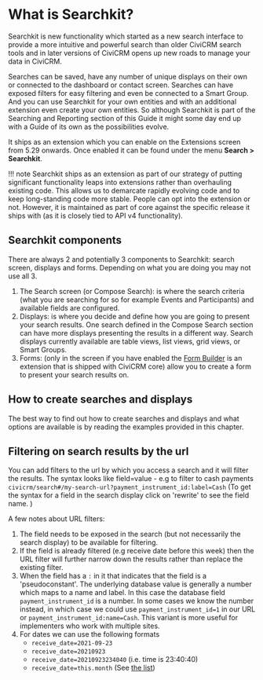 # What is Searchkit?

Searchkit is new functionality which started as a new search interface to provide a more intuitive and powerful search than older CiviCRM search tools and in later versions of CiviCRM opens up new roads to manage your data in CiviCRM.

Searches can be saved, have any number of unique displays on their own or connected to the dashboard or contact screen. Searches can have exposed filters for easy filtering and even be connected to a Smart Group. And you can use Searchkit for your own entities and with an additional extension even create your own entities. So although Searchkit is part of the Searching and Reporting section of this Guide it might some day end up with a Guide of its own as the possibilities evolve.

It ships as an extension which you can enable on the Extensions screen from 5.29 onwards. Once enabled it can be found under the menu **Search > Searchkit**.

!!! note
    Searchkit ships as an extension as part of our strategy of
    putting significant functionality leaps into extensions rather than
    overhauling existing code. This allows us to demarcate rapidly evolving
    code and to keep long-standing code more stable. People can opt into
    the extension or not. However, it is maintained as part of core against
    the specific release it ships with (as it is closely tied to API v4
    functionality).

## Searchkit components

There are always 2 and potentially 3 components to Searchkit: search screen, displays and forms. Depending on what you are doing you may not use all 3.

1. The Search screen (or Compose Search): is where the search criteria (what you are searching for so for example Events and Participants) and available fields are configured.
2. Displays:  is where you decide and define how you are going to present your search results. One search defined in the Compose Search section can have more displays presenting the results in a different way. Search displays
   currently available are table views, list views, grid views, or Smart Groups.
3. Forms: (only in the screen if you have enabled the [Form Builder](../../the-user-interface/creating-new-forms.md) is an extension that is shipped with CiviCRM core) allow you to create a form to present your search results on. 

## How to create searches and displays

The best way to find out how to create searches and displays and what options are available is by reading the examples provided in this chapter.

## Filtering on search results by the url

You can add filters to the url by which you access a search and it will filter the results.  The syntax looks like field=value - e.g to filter to cash payments `civicrm/search#/my-search-url?payment_instrument_id:label=Cash` (To get the syntax for a field in the search display click on 'rewrite' to see the field name. ) 

A few notes about URL filters:

1) The field needs to be exposed in the search (but not necessarily the search display) to be available for filtering.
2) If the field is already filtered (e.g receive date before this week) then the URL filter will further narrow down the results rather than replace the existing filter.
3) When the field has a `:` in it that indicates that the field is a 'pseudoconstant'. The underlying database value is generally
a number which maps to a name and label. In this case the database field `payment_instrument_id` is a number. In some cases we know the number instead, in which case we could use `payment_instrument_id=1` in our URL or `payment_instrument_id:name=Cash`. This variant is more useful for implementers who work with multiple sites.
4) For dates we can use the following formats
   - `receive_date=2021-09-23`
   - `receive_date=20210923`
   - `receive_date=20210923234040` (i.e. time is 23:40:40)
   - `receive_date=this.month` (See [the list](../relative-date-formats.md))

